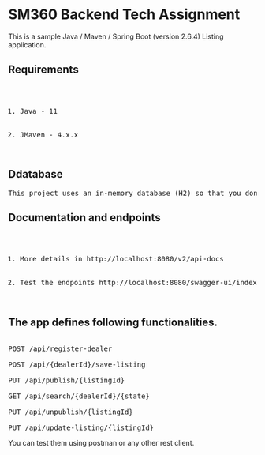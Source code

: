 <h1>SM360 Backend Tech Assignment</h1>

This is a sample Java / Maven / Spring Boot (version 2.6.4) Listing application.

<h2>Requirements</h2>
<pre><ol>
  <li>Java - 11</li>
   <li>JMaven - 4.x.x</li>
</ol></pre>

<h2>Ddatabase</h2>
<pre>This project uses an in-memory database (H2) so that you don't have to install a database in order to run it. </pre>


<h2>Documentation and endpoints</h2>


<pre><ol>
  <li>More details in http://localhost:8080/v2/api-docs</li>
  <li>Test the endpoints http://localhost:8080/swagger-ui/index.html</li>
</ol></pre>

<h2>The app defines following functionalities.</h2>

<pre>

POST /api/register-dealer

POST /api/{dealerId}/save-listing

PUT /api/publish/{listingId}

GET /api/search/{dealerId}/{state}

PUT /api/unpublish/{listingId}

PUT /api/update-listing/{listingId}
</pre>
You can test them using postman or any other rest client.





